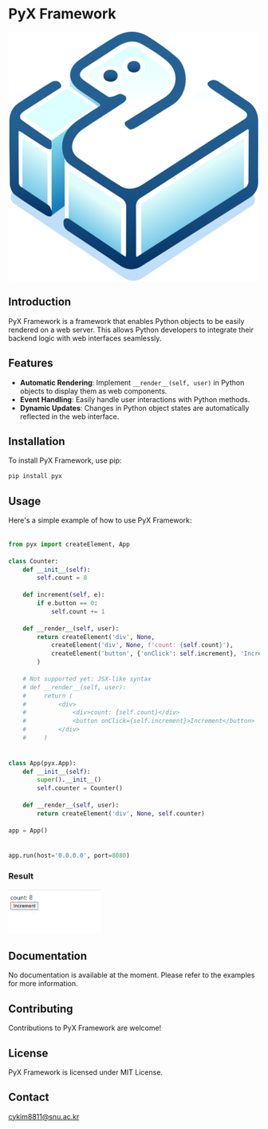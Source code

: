 # PyX Framework

<div style="display: flex; flex-direction: row; justify-content: center;"><img src="./assets/pyx.svg" width="500" height="500"></div>

## Introduction
PyX Framework is a framework that enables Python objects to be easily rendered on a web server. This allows Python developers to integrate their backend logic with web interfaces seamlessly.

## Features
- **Automatic Rendering**: Implement `__render__(self, user)` in Python objects to display them as web components.
- **Event Handling**: Easily handle user interactions with Python methods.
- **Dynamic Updates**: Changes in Python object states are automatically reflected in the web interface.

## Installation
To install PyX Framework, use pip:

```bash
pip install pyx
```

## Usage
Here's a simple example of how to use PyX Framework:

```python

from pyx import createElement, App

class Counter:
    def __init__(self):
        self.count = 8

    def increment(self, e):
        if e.button == 0:
            self.count += 1

    def __render__(self, user):
        return createElement('div', None,
            createElement('div', None, f'count: {self.count}'),
            createElement('button', {'onClick': self.increment}, 'Increment')
        )

    # Not supported yet: JSX-like syntax
    # def __render__(self, user):
    #     return (
    #         <div>
    #             <div>count: {self.count}</div>
    #             <button onClick={self.increment}>Increment</button>
    #         </div>
    #     )


class App(pyx.App):
    def __init__(self):
        super().__init__()
        self.counter = Counter()

    def __render__(self, user):
        return createElement('div', None, self.counter)

app = App()


app.run(host='0.0.0.0', port=8080)


```
### Result
![result](./assets/screenshot_1.gif)

## Documentation
No documentation is available at the moment. Please refer to the examples for more information.

## Contributing
Contributions to PyX Framework are welcome!

## License
PyX Framework is licensed under MIT License.

## Contact
cykim8811@snu.ac.kr

